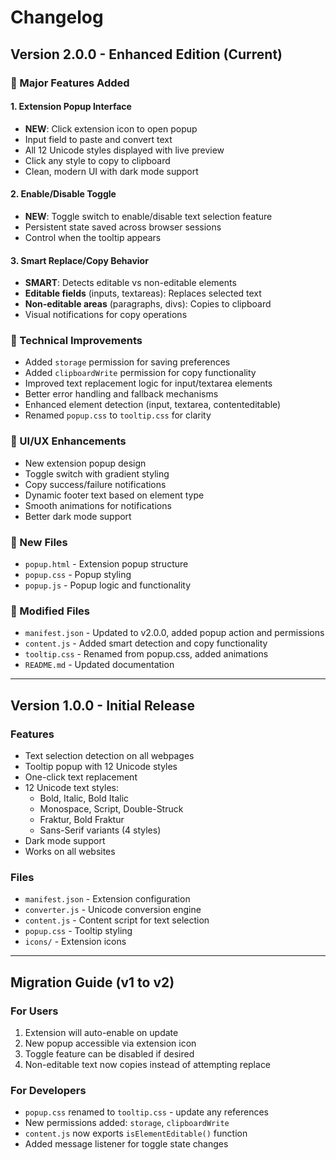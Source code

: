 # Changelog

## Version 2.0.0 - Enhanced Edition (Current)

### 🎉 Major Features Added

#### 1. Extension Popup Interface
- **NEW**: Click extension icon to open popup
- Input field to paste and convert text
- All 12 Unicode styles displayed with live preview
- Click any style to copy to clipboard
- Clean, modern UI with dark mode support

#### 2. Enable/Disable Toggle
- **NEW**: Toggle switch to enable/disable text selection feature
- Persistent state saved across browser sessions
- Control when the tooltip appears

#### 3. Smart Replace/Copy Behavior
- **SMART**: Detects editable vs non-editable elements
- **Editable fields** (inputs, textareas): Replaces selected text
- **Non-editable areas** (paragraphs, divs): Copies to clipboard
- Visual notifications for copy operations

### 🔧 Technical Improvements
- Added `storage` permission for saving preferences
- Added `clipboardWrite` permission for copy functionality
- Improved text replacement logic for input/textarea elements
- Better error handling and fallback mechanisms
- Enhanced element detection (input, textarea, contenteditable)
- Renamed `popup.css` to `tooltip.css` for clarity

### 🎨 UI/UX Enhancements
- New extension popup design
- Toggle switch with gradient styling
- Copy success/failure notifications
- Dynamic footer text based on element type
- Smooth animations for notifications
- Better dark mode support

### 📁 New Files
- `popup.html` - Extension popup structure
- `popup.css` - Popup styling
- `popup.js` - Popup logic and functionality

### 🔄 Modified Files
- `manifest.json` - Updated to v2.0.0, added popup action and permissions
- `content.js` - Added smart detection and copy functionality
- `tooltip.css` - Renamed from popup.css, added animations
- `README.md` - Updated documentation

---

## Version 1.0.0 - Initial Release

### Features
- Text selection detection on all webpages
- Tooltip popup with 12 Unicode styles
- One-click text replacement
- 12 Unicode text styles:
  - Bold, Italic, Bold Italic
  - Monospace, Script, Double-Struck
  - Fraktur, Bold Fraktur
  - Sans-Serif variants (4 styles)
- Dark mode support
- Works on all websites

### Files
- `manifest.json` - Extension configuration
- `converter.js` - Unicode conversion engine
- `content.js` - Content script for text selection
- `popup.css` - Tooltip styling
- `icons/` - Extension icons

---

## Migration Guide (v1 to v2)

### For Users
1. Extension will auto-enable on update
2. New popup accessible via extension icon
3. Toggle feature can be disabled if desired
4. Non-editable text now copies instead of attempting replace

### For Developers
- `popup.css` renamed to `tooltip.css` - update any references
- New permissions added: `storage`, `clipboardWrite`
- `content.js` now exports `isElementEditable()` function
- Added message listener for toggle state changes

